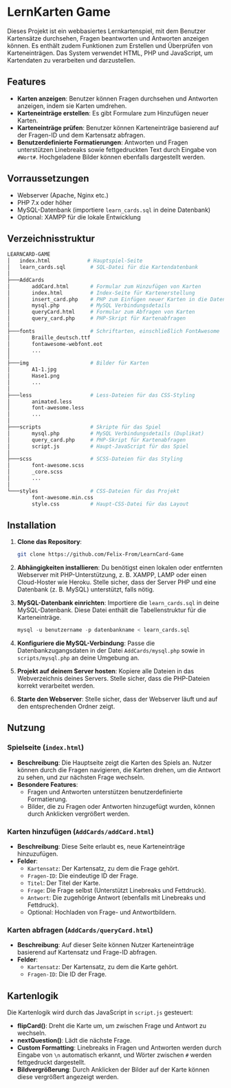 
# LernKarten Game

Dieses Projekt ist ein webbasiertes Lernkartenspiel, mit dem Benutzer Kartensätze durchsehen, Fragen beantworten und Antworten anzeigen können. Es enthält zudem Funktionen zum Erstellen und Überprüfen von Karteneinträgen. Das System verwendet HTML, PHP und JavaScript, um Kartendaten zu verarbeiten und darzustellen.

## Features

- **Karten anzeigen**: Benutzer können Fragen durchsehen und Antworten anzeigen, indem sie Karten umdrehen.
- **Karteneinträge erstellen**: Es gibt Formulare zum Hinzufügen neuer Karten.
- **Karteneinträge prüfen**: Benutzer können Karteneinträge basierend auf der Fragen-ID und dem Kartensatz abfragen.
- **Benutzerdefinierte Formatierungen**: Antworten und Fragen unterstützen Linebreaks sowie fettgedruckten Text durch Eingabe von `#Wort#`. Hochgeladene Bilder können ebenfalls dargestellt werden.

## Vorraussetzungen
- Webserver (Apache, Nginx etc.)
- PHP 7.x oder höher
- MySQL-Datenbank (importiere `learn_cards.sql` in deine Datenbank)
- Optional: XAMPP für die lokale Entwicklung


## Verzeichnisstruktur

```bash
LEARNCARD-GAME
│   index.html            # Hauptspiel-Seite
│   learn_cards.sql        # SQL-Datei für die Kartendatenbank
│
├───AddCards
│       addCard.html       # Formular zum Hinzufügen von Karten
│       index.html         # Index-Seite für Kartenerstellung
│       insert_card.php    # PHP zum Einfügen neuer Karten in die Datenbank
│       mysql.php          # MySQL Verbindungsdetails
│       queryCard.html     # Formular zum Abfragen von Karten
│       query_card.php     # PHP-Skript für Kartenabfragen
│
├───fonts                  # Schriftarten, einschließlich FontAwesome
│       Braille_deutsch.ttf
│       fontawesome-webfont.eot
│       ...
│
├───img                    # Bilder für Karten
│       A1-1.jpg
│       Hase1.png
│       ...
│
├───less                   # Less-Dateien für das CSS-Styling
│       animated.less
│       font-awesome.less
│       ...
│
├───scripts                # Skripte für das Spiel
│       mysql.php          # MySQL Verbindungsdetails (Duplikat)
│       query_card.php     # PHP-Skript für Kartenabfragen
│       script.js          # Haupt-JavaScript für das Spiel
│
├───scss                   # SCSS-Dateien für das Styling
│       font-awesome.scss
│       _core.scss
│       ...
│
└───styles                 # CSS-Dateien für das Projekt
        font-awesome.min.css
        style.css          # Haupt-CSS-Datei für das Layout
```

## Installation

1. **Clone das Repository**:

    ```bash
    git clone https://github.com/Felix-From/LearnCard-Game
    ```

2. **Abhängigkeiten installieren**:
   Du benötigst einen lokalen oder entfernten Webserver mit PHP-Unterstützung, z. B. XAMPP, LAMP oder einen Cloud-Hoster wie Heroku. Stelle sicher, dass der Server PHP und eine Datenbank (z. B. MySQL) unterstützt, falls nötig.

3. **MySQL-Datenbank einrichten**:
    Importiere die `learn_cards.sql` in deine MySQL-Datenbank. Diese Datei enthält die Tabellenstruktur für die Karteneinträge.

    ```sql
    mysql -u benutzername -p datenbankname < learn_cards.sql
    ```

4. **Konfiguriere die MySQL-Verbindung**:
   Passe die Datenbankzugangsdaten in der Datei `AddCards/mysql.php` sowie in `scripts/mysql.php` an deine Umgebung an.

5. **Projekt auf deinem Server hosten**:
   Kopiere alle Dateien in das Webverzeichnis deines Servers. Stelle sicher, dass die PHP-Dateien korrekt verarbeitet werden.

6. **Starte den Webserver**:
   Stelle sicher, dass der Webserver läuft und auf den entsprechenden Ordner zeigt.

## Nutzung

### Spielseite (`index.html`)

- **Beschreibung**: Die Hauptseite zeigt die Karten des Spiels an. Nutzer können durch die Fragen navigieren, die Karten drehen, um die Antwort zu sehen, und zur nächsten Frage wechseln.
- **Besondere Features**:
  - Fragen und Antworten unterstützen benutzerdefinierte Formatierung.
  - Bilder, die zu Fragen oder Antworten hinzugefügt wurden, können durch Anklicken vergrößert werden.
  
### Karten hinzufügen (`AddCards/addCard.html`)

- **Beschreibung**: Diese Seite erlaubt es, neue Karteneinträge hinzuzufügen.
- **Felder**:
  - `Kartensatz`: Der Kartensatz, zu dem die Frage gehört.
  - `Fragen-ID`: Die eindeutige ID der Frage.
  - `Titel`: Der Titel der Karte.
  - `Frage`: Die Frage selbst (Unterstützt Linebreaks und Fettdruck).
  - `Antwort`: Die zugehörige Antwort (ebenfalls mit Linebreaks und Fettdruck).
  - Optional: Hochladen von Frage- und Antwortbildern.

### Karten abfragen (`AddCards/queryCard.html`)

- **Beschreibung**: Auf dieser Seite können Nutzer Karteneinträge basierend auf Kartensatz und Frage-ID abfragen.
- **Felder**:
  - `Kartensatz`: Der Kartensatz, zu dem die Karte gehört.
  - `Fragen-ID`: Die ID der Frage.

## Kartenlogik

Die Kartenlogik wird durch das JavaScript in `script.js` gesteuert:

- **flipCard()**: Dreht die Karte um, um zwischen Frage und Antwort zu wechseln.
- **nextQuestion()**: Lädt die nächste Frage.
- **Custom Formatting**: Linebreaks in Fragen und Antworten werden durch Eingabe von `\n` automatisch erkannt, und Wörter zwischen `#` werden fettgedruckt dargestellt.
- **Bildvergrößerung**: Durch Anklicken der Bilder auf der Karte können diese vergrößert angezeigt werden.
